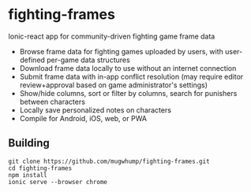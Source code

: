 # fighting-frames
Ionic-react app for community-driven fighting game frame data

- Browse frame data for fighting games uploaded by users, with user-defined per-game data structures
- Download frame data locally to use without an internet connection
- Submit frame data with in-app conflict resolution (may require editor review+approval based on game administrator's settings)
- Show/hide columns, sort or filter by columns, search for punishers between characters
- Locally save personalized notes on characters
- Compile for Android, iOS, web, or PWA

## Building
```
git clone https://github.com/mugwhump/fighting-frames.git
cd fighting-frames
npm install
ionic serve --browser chrome
```
